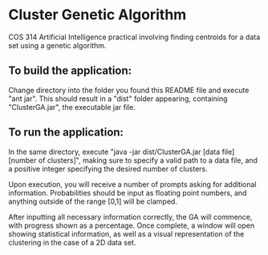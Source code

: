 Cluster Genetic Algorithm
=========================

COS 314 Artificial Intelligence practical involving finding centroids for a data set using a genetic algorithm.

To build the application:
-------------------------

Change directory into the folder you found this README file and execute "ant jar".
This should result in a "dist" folder appearing, containing "ClusterGA.jar", the executable jar file.

To run the application:
-----------------------

In the same directory, execute "java -jar dist/ClusterGA.jar [data file] [number of clusters]", making sure to specify a valid path to a data file, and a positive integer specifying the desired number of clusters.

Upon execution, you will receive a number of prompts asking for additional information. Probabilities should be input as floating point numbers, and anything outside of the range [0,1] will be clamped.

After inputting all necessary information correctly, the GA will commence, with progress shown as a percentage. Once complete, a window will open showing statistical information, as well as a visual representation of the clustering in the case of a 2D data set.

